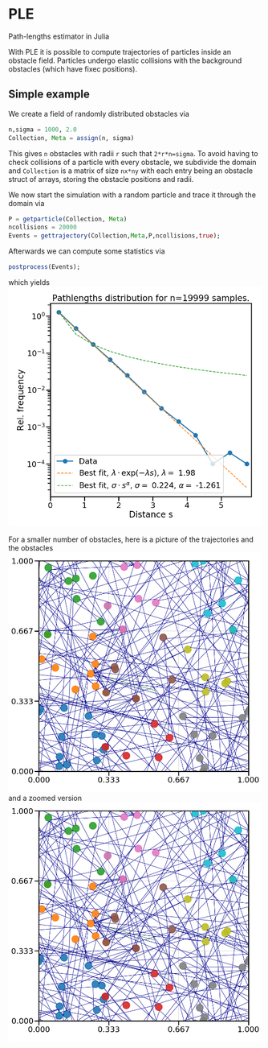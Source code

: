 # PLE
Path-lengths estimator in Julia


With PLE it is possible to compute trajectories of particles inside an obstacle field. Particles undergo elastic collisions with the background obstacles (which have fixec positions).


## Simple example

We create a field of randomly distributed obstacles via

```julia
n,sigma = 1000, 2.0
Collection, Meta = assign(n, sigma)
```

This gives `n` obstacles with radii `r` such that `2*r*n=sigma`.
To avoid having to check collisions of a particle with every obstacle, we subdivide the domain and `Collection` is a matrix of size `nx*ny` with each entry being an obstacle struct of arrays, storing the obstacle positions and radii.


We now start the simulation with a random particle and trace it through the domain via

```julia
P = getparticle(Collection, Meta)
ncollisions = 20000
Events = gettrajectory(Collection,Meta,P,ncollisions,true);
```

Afterwards we can compute some statistics via
```julia
postprocess(Events);
```
which yields
![Histogram with best fits of path-lengths.](/figures/Distribution.png?raw=true "Path-lengths distribution")


For a smaller number of obstacles, here is a picture of the trajectories and the obstacles
![Particle traveling through obstacle field.](/figures/Lattice.png?raw=true "Lattice with trajectories")
and a zoomed version
![Particle traveling through obstacle field, zoomed.](/figures/Lattice.png?raw=true "Zoomed lattice with trajectories")


